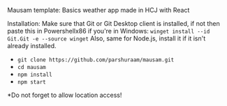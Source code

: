 Mausam template: Basics weather app made in HCJ with React
 
Installation:
 Make sure that Git or Git Desktop client is installed, if not then paste this in Powershellx86 if you're in Windows:
 ` winget install --id Git.Git -e --source winget `
Also, same for Node.js, install it if it isn't already installed.


- `git clone https://github.com/parshuraam/mausam.git`
- `cd mausam`
- `npm install`
- `npm start`

*Do not forget to allow location access!
